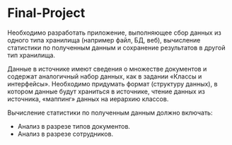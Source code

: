 # Final-Project
Необходимо разработать приложение, выполняющее сбор данных из одного типа хранилища (например файл, БД, веб), вычисление статистики по полученным данным и сохранение результатов в другой тип хранилища.  

Данные в источнике имеют сведения о множестве документов и содержат аналогичный набор данных, как в задании «Классы и интерфейсы». Необходимо придумать формат (структуру данных), в котором данные будут храниться в источнике, чтение данных из источника, «маппинг» данных на иерархию классов.  

Вычисление статистики по полученным данным должно включать:  
- Анализ в разрезе типов документов. 
- Анализ в разрезе сотрудников. 
